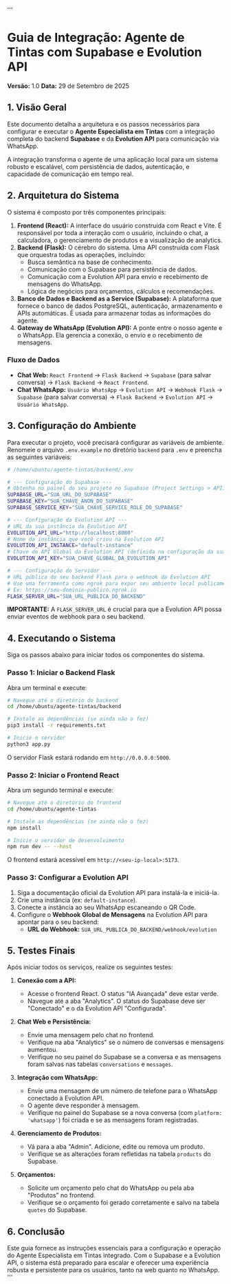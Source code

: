 '''
# Guia de Integração: Agente de Tintas com Supabase e Evolution API

**Versão:** 1.0
**Data:** 29 de Setembro de 2025

## 1. Visão Geral

Este documento detalha a arquitetura e os passos necessários para configurar e executar o **Agente Especialista em Tintas** com a integração completa do backend **Supabase** e da **Evolution API** para comunicação via WhatsApp.

A integração transforma o agente de uma aplicação local para um sistema robusto e escalável, com persistência de dados, autenticação, e capacidade de comunicação em tempo real.

## 2. Arquitetura do Sistema

O sistema é composto por três componentes principais:

1.  **Frontend (React):** A interface do usuário construída com React e Vite. É responsável por toda a interação com o usuário, incluindo o chat, a calculadora, o gerenciamento de produtos e a visualização de analytics.
2.  **Backend (Flask):** O cérebro do sistema. Uma API construída com Flask que orquestra todas as operações, incluindo:
    *   Busca semântica na base de conhecimento.
    *   Comunicação com o Supabase para persistência de dados.
    *   Comunicação com a Evolution API para envio e recebimento de mensagens do WhatsApp.
    *   Lógica de negócios para orçamentos, cálculos e recomendações.
3.  **Banco de Dados e Backend as a Service (Supabase):** A plataforma que fornece o banco de dados PostgreSQL, autenticação, armazenamento e APIs automáticas. É usada para armazenar todas as informações do agente.
4.  **Gateway de WhatsApp (Evolution API):** A ponte entre o nosso agente e o WhatsApp. Ela gerencia a conexão, o envio e o recebimento de mensagens.

### Fluxo de Dados

-   **Chat Web:** `React Frontend` -> `Flask Backend` -> `Supabase` (para salvar conversa) -> `Flask Backend` -> `React Frontend`.
-   **Chat WhatsApp:** `Usuário WhatsApp` -> `Evolution API` -> `Webhook Flask` -> `Supabase` (para salvar conversa) -> `Flask Backend` -> `Evolution API` -> `Usuário WhatsApp`.

## 3. Configuração do Ambiente

Para executar o projeto, você precisará configurar as variáveis de ambiente. Renomeie o arquivo `.env.example` no diretório `backend` para `.env` e preencha as seguintes variáveis:

```sh
# /home/ubuntu/agente-tintas/backend/.env

# --- Configuração do Supabase ---
# Obtenha no painel do seu projeto no Supabase (Project Settings > API)
SUPABASE_URL="SUA_URL_DO_SUPABASE"
SUPABASE_KEY="SUA_CHAVE_ANON_DO_SUPABASE"
SUPABASE_SERVICE_KEY="SUA_CHAVE_SERVICE_ROLE_DO_SUPABASE"

# --- Configuração da Evolution API ---
# URL da sua instância da Evolution API
EVOLUTION_API_URL="http://localhost:8080"
# Nome da instância que você criou na Evolution API
EVOLUTION_API_INSTANCE="default-instance"
# Chave de API Global da Evolution API (definida na configuração da sua instância)
EVOLUTION_API_KEY="SUA_CHAVE_GLOBAL_DA_EVOLUTION_API"

# --- Configuração do Servidor ---
# URL pública do seu backend Flask para o webhook da Evolution API
# Use uma ferramenta como ngrok para expor seu ambiente local publicamente durante o desenvolvimento
# Ex: https://seu-dominio-publico.ngrok.io
FLASK_SERVER_URL="SUA_URL_PUBLICA_DO_BACKEND"
```

**IMPORTANTE:** A `FLASK_SERVER_URL` é crucial para que a Evolution API possa enviar eventos de webhook para o seu backend.

## 4. Executando o Sistema

Siga os passos abaixo para iniciar todos os componentes do sistema.

### Passo 1: Iniciar o Backend Flask

Abra um terminal e execute:

```bash
# Navegue até o diretório do backend
cd /home/ubuntu/agente-tintas/backend

# Instale as dependências (se ainda não o fez)
pip3 install -r requirements.txt

# Inicie o servidor
python3 app.py
```

O servidor Flask estará rodando em `http://0.0.0.0:5000`.

### Passo 2: Iniciar o Frontend React

Abra um segundo terminal e execute:

```bash
# Navegue até o diretório do frontend
cd /home/ubuntu/agente-tintas

# Instale as dependências (se ainda não o fez)
npm install

# Inicie o servidor de desenvolvimento
npm run dev -- --host
```

O frontend estará acessível em `http://<seu-ip-local>:5173`.

### Passo 3: Configurar a Evolution API

1.  Siga a documentação oficial da Evolution API para instalá-la e iniciá-la.
2.  Crie uma instância (ex: `default-instance`).
3.  Conecte a instância ao seu WhatsApp escaneando o QR Code.
4.  Configure o **Webhook Global de Mensagens** na Evolution API para apontar para o seu backend:
    *   **URL do Webhook:** `SUA_URL_PUBLICA_DO_BACKEND/webhook/evolution`

## 5. Testes Finais

Após iniciar todos os serviços, realize os seguintes testes:

1.  **Conexão com a API:**
    *   Acesse o frontend React. O status "IA Avançada" deve estar verde.
    *   Navegue até a aba "Analytics". O status do Supabase deve ser "Conectado" e o da Evolution API "Configurada".

2.  **Chat Web e Persistência:**
    *   Envie uma mensagem pelo chat no frontend.
    *   Verifique na aba "Analytics" se o número de conversas e mensagens aumentou.
    *   Verifique no seu painel do Supabase se a conversa e as mensagens foram salvas nas tabelas `conversations` e `messages`.

3.  **Integração com WhatsApp:**
    *   Envie uma mensagem de um número de telefone para o WhatsApp conectado à Evolution API.
    *   O agente deve responder à mensagem.
    *   Verifique no painel do Supabase se a nova conversa (com `platform: 'whatsapp'`) foi criada e se as mensagens foram registradas.

4.  **Gerenciamento de Produtos:**
    *   Vá para a aba "Admin". Adicione, edite ou remova um produto.
    *   Verifique se as alterações foram refletidas na tabela `products` do Supabase.

5.  **Orçamentos:**
    *   Solicite um orçamento pelo chat do WhatsApp ou pela aba "Produtos" no frontend.
    *   Verifique se o orçamento foi gerado corretamente e salvo na tabela `quotes` do Supabase.

## 6. Conclusão

Este guia fornece as instruções essenciais para a configuração e operação do Agente Especialista em Tintas integrado. Com o Supabase e a Evolution API, o sistema está preparado para escalar e oferecer uma experiência robusta e persistente para os usuários, tanto na web quanto no WhatsApp.
'''

